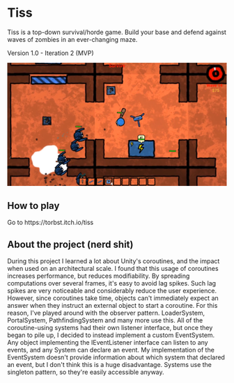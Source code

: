 <h1>Tiss</h1>
<p>Tiss is a top-down survival/horde game. Build your base and defend against waves of zombies in an ever-changing maze.</p>
<p>Version 1.0 - Iteration 2 (MVP)</p>
<img src="/Resources/TissShowcase.png" alt="Yep" title="Fjert">

<h2>How to play</h2>
Go to https://torbst.itch.io/tiss

<h2>About the project (nerd shit)</h2>
<p>During this project I learned a lot about Unity's coroutines, and the impact when used on an architectural scale.
I found that this usage of coroutines increases performance, but reduces modifiability.
By spreading computations over several frames, it's easy to avoid lag spikes. Such lag spikes are very noticeable and considerably reduce the user experience.
However, since coroutines take time, objects can't immediately expect an answer when they instruct an external object to start a coroutine.
For this reason, I've played around with the observer pattern. LoaderSystem, PortalSystem, PathfindingSystem and many more use this.
All of the coroutine-using systems had their own listener interface, but once they began to pile up, I decided to instead implement a custom EventSystem.
Any object implementing the IEventListener interface can listen to any events, and any System can declare an event.
My implementation of the EventSystem doesn't provide information about which system that declared an event, but I don't think this is a huge disadvantage.
Systems use the singleton pattern, so they're easily accessible anyway.</p>
